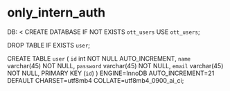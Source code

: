 # only_intern_auth
DB:
<
CREATE DATABASE  IF NOT EXISTS `ott_users`
USE `ott_users`;

DROP TABLE IF EXISTS `user`;

CREATE TABLE `user` (
  `id` int NOT NULL AUTO_INCREMENT,
  `name` varchar(45) NOT NULL,
  `password` varchar(45) NOT NULL,
  `email` varchar(45) NOT NULL,
  PRIMARY KEY (`id`)
) ENGINE=InnoDB AUTO_INCREMENT=21 DEFAULT CHARSET=utf8mb4 COLLATE=utf8mb4_0900_ai_ci;
>
